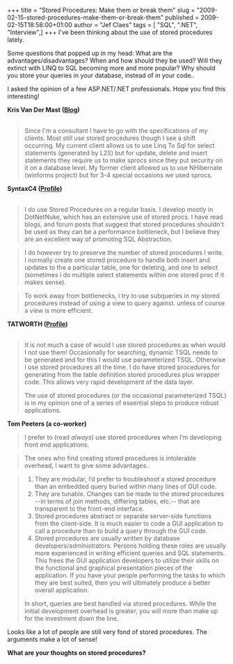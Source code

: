 +++
title = "Stored Procedures: Make them or break them"
slug = "2009-02-15-stored-procedures-make-them-or-break-them"
published = 2009-02-15T18:58:00+01:00
author = "Jef Claes"
tags = [ "SQL", ".NET", "Interview",]
+++
I've been thinking about the use of stored procedures lately.  
  
Some questions that popped up in my head: What are the
advantages/disadvantages? When and how should they be used? Will they
extinct with LINQ to SQL becoming more and more popular? Why should you
store your queries in your database, instead of in your code..  
  
I asked the opinion of a few ASP.NET/.NET professionals. Hope you find
this interesting!  
  
<span style="font-weight: bold;">Kris Van Der Mast
([Blog](http://blog.krisvandermast.com/))</span>  
<span style="font-weight: bold;">  
</span>  

> Since I'm a consultant I have to go with the specifications of my
> clients. Most still use stored procedures though I see a shift
> occurring. My current client allows us to use Linq To Sql for select
> statements (generated by L2S) but for update, delete and insert
> statements they require us to make sprocs since they put security on
> it on a database level. My former client allowed us to use NHibernate
> (winforms project) but for 3-4 special occasions we used sprocs.

  
<span style="font-weight: bold;">SyntaxC4
([Profile](http://forums.asp.net/members/SyntaxC4.aspx))</span>  
<span style="font-weight: bold;">  
</span>  

> I do use Stored Procedures on a regular basis. I develop mostly in
> DotNetNuke, which has an extensive use of stored procs. I have read
> blogs, and forum posts that suggest that stored procedures shouldn't
> be used as they can be a performance bottleneck, but I believe they
> are an excellent way of promoting SQL Abstraction. 

> I do however try to preserve the number of stored procedures I write.
> I normally create one stored procedure to handle both insert and
> updates to the a particular table, one for deleting, and one to select
> (sometimes i do multiple select statements within one stored proc if
> it makes sense). 

> To work away from bottlenecks, i try to use subqueries in my stored
> procedures instead of using a view to query against. unless of course
> a view is more efficient.

  
<span style="font-weight: bold;">TATWORTH
([Profile](http://forums.asp.net/members/TATWORTH.aspx))</span>  
<span style="font-weight: bold;">  
</span>  

> It is not much a case of would I use stored procedures as when would I
> not use them! Occasionally for searching, dynamic TSQL needs to be
> generated and for this I would use parameterized TSQL. Otherwise I use
> stored procedures all the time. I do have stored procedures for
> generating from the table definition stored procedures plus wrapper
> code. This allows very rapid development of the data layer.  
>   
> The use of stored procedures (or the occasional parameterized TSQL) is
> in my opinion one of a series of essential steps to produce robust
> applications.

  
<span style="font-weight: bold;">Tom Peeters (a co-worker)</span>  
  

> I prefer to (read *always*) use stored procedures when I’m developing
> front end applications. 

> The ones who find creating stored procedures is intolerable overhead,
> I want to give some advantages.. 

> 1.  They are modular, I’d prefer to troubleshoot a stored procedure
>     than an embedded query buried within many lines of GUI code.
> 2.  They are tunable. Changes can be made to the stored procedures
>     --in terms of join methods, differing tables, etc.-- that are
>     transparent to the front-end interface.
> 3.  Stored procedures abstract or separate server-side functions from
>     the client-side. It is much easier to code a GUI application to
>     call a procedure than to build a query through the GUI code.
> 4.  Stored procedures are usually written by database
>     developers/administrators. Persons holding these roles are usually
>     more experienced in writing efficient queries and SQL statements.
>     This frees the GUI application developers to utilize their skills
>     on the functional and graphical presentation pieces of the
>     application. If you have your people performing the tasks to which
>     they are best suited, then you will ultimately produce a better
>     overall application.
>
> In short, queries are best handled via stored procedures. While the
> initial development overhead is greater, you will more than make up
> for the investment down the line.

  
Looks like a lot of people are still very fond of stored procedures. The
arguments make a lot of sense!  
  
<span style="font-weight: bold;">What are your thoughts on stored
procedures?</span>
